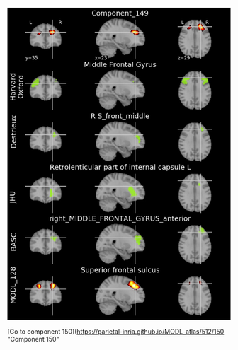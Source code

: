 


![149](preliminary/149.jpg "Component 149")

[Go to component 150](https://parietal-inria.github.io/MODL_atlas/512/150 "Component 150"
